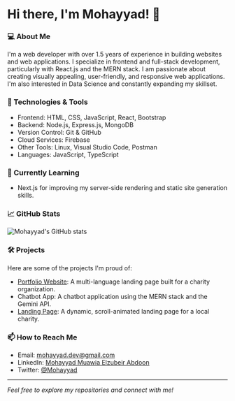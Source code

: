 # Hi there, I'm Mohayyad! 👋

### 💻 About Me
I'm a web developer with over 1.5 years of experience in building websites and web applications. I specialize in frontend and full-stack development, particularly with React.js and the MERN stack. I am passionate about creating visually appealing, user-friendly, and responsive web applications. I'm also interested in Data Science and constantly expanding my skillset.

### 🚀 Technologies & Tools
- Frontend: HTML, CSS, JavaScript, React, Bootstrap
- Backend: Node.js, Express.js, MongoDB
- Version Control: Git & GitHub
- Cloud Services: Firebase
- Other Tools: Linux, Visual Studio Code, Postman
- Languages: JavaScript, TypeScript

### 🌱 Currently Learning
- Next.js for improving my server-side rendering and static site generation skills.

### 📈 GitHub Stats
![Mohayyad's GitHub stats](https://github-readme-stats.vercel.app/api?username=Mohayyad&show_icons=true&theme=tokyonight&hide_border=true)

### 🛠️ Projects
Here are some of the projects I'm proud of:
- [Portfolio Website](https://weareallvalues.org): A multi-language landing page built for a charity organization.
- Chatbot App: A chatbot application using the MERN stack and the Gemini API.
- [Landing Page](#): A dynamic, scroll-animated landing page for a local charity.

### 📫 How to Reach Me
- Email: mohayyad.dev@gmail.com
- LinkedIn: [Mohayyad Muawia Elzubeir Abdoon](https://www.linkedin.com/in/your-link)
- Twitter: [@Mohayyad](https://twitter.com/yourhandle)

---

*Feel free to explore my repositories and connect with me!*
